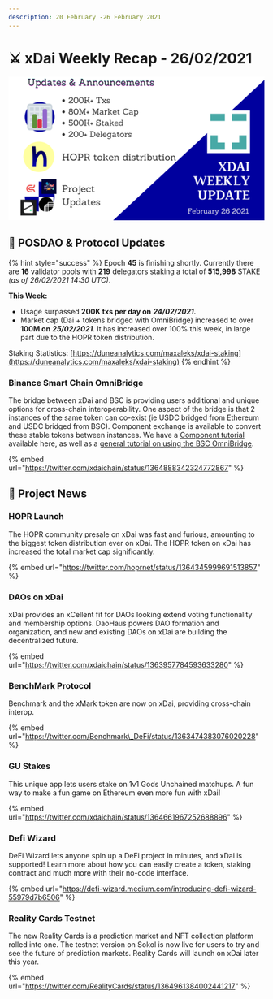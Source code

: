 ```yaml
---
description: 20 February -26 February 2021
---
```


# ⚔️ xDai Weekly Recap - 26/02/2021

![](../../../../.gitbook/assets/copy-of-green-and-black-modern-sales-marketing-presentation%20%282%29.png)

## 👷 POSDAO & Protocol Updates

{% hint style="success" %}
Epoch **45** is finishing shortly. Currently there are **16** validator pools with **219** delegators staking a total of **515,998** STAKE _\(as of 26/02/2021 14:30 UTC\)_.

**This Week:**

* Usage surpassed **200K txs per day on** _**24/02/2021.**_ 
* Market cap \(Dai + tokens bridged with OmniBridge\) increased to over **100M on** _**25/02/2021**_. It has increased over 100% this week, in large part due to the HOPR token distribution.

Staking Statistics: [https://duneanalytics.com/maxaleks/xdai-staking](https://duneanalytics.com/maxaleks/xdai-staking)
{% endhint %}

### Binance Smart Chain OmniBridge

The bridge between xDai and BSC is providing users additional and unique options for cross-chain interoperability. One aspect of the bridge is that 2 instances of the same token can co-exist \(ie USDC bridged from Ethereum and USDC bridged from BSC\). Component exchange is available to convert these stable tokens between instances. We have a [Component tutorial](../../../../for-users/bridges/omnibridge/binance-smart-chain-omnibridge/dai-token-on-xdai-bsc.md) available here, as well as a [general tutorial on using the BSC OmniBridge](../../../../for-users/bridges/omnibridge/binance-smart-chain-omnibridge/bsc-omnibridge-example.md).

{% embed url="https://twitter.com/xdaichain/status/1364888342324772867" %}

## 🦋 Project News

### HOPR Launch

The HOPR community presale on xDai was fast and furious, amounting to the biggest token distribution ever on xDai. The HOPR token on xDai has increased the total market cap significantly. 

{% embed url="https://twitter.com/hoprnet/status/1364345999691513857" %}

### DAOs on xDai

xDai provides an xCellent fit for DAOs looking extend voting functionality and membership options. DaoHaus powers DAO formation and organization, and new and existing DAOs on xDai are building the decentralized future.

{% embed url="https://twitter.com/xdaichain/status/1363957784593633280" %}

### BenchMark Protocol 

Benchmark and the xMark token are now on xDai, providing cross-chain interop.

{% embed url="https://twitter.com/Benchmark\_DeFi/status/1363474383076020228" %}

### GU Stakes

This unique app lets users stake on 1v1 Gods Unchained matchups. A fun way to make a fun game on Ethereum even more fun with xDai!

{% embed url="https://twitter.com/xdaichain/status/1364661967252688896" %}

### Defi Wizard

DeFi Wizard lets anyone spin up a DeFi project in minutes, and xDai is supported! Learn more about how you can easily create a token, staking contract and much more with their no-code interface.

{% embed url="https://defi-wizard.medium.com/introducing-defi-wizard-55979d7b6506" %}

### Reality Cards Testnet

The new Reality Cards is a prediction market and NFT collection platform rolled into one. The testnet version on Sokol is now live for users to try and see the future of prediction markets. Reality Cards will launch on xDai later this year.

{% embed url="https://twitter.com/RealityCards/status/1364961384002441217" %}



